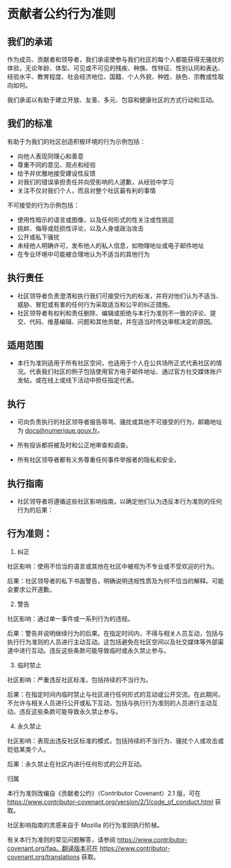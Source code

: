 # 贡献者公约行为准则
## 我们的承诺

作为成员、贡献者和领导者，我们承诺使参与我们社区的每个人都能获得无骚扰的体验，无论年龄、体型、可见或不可见的残疾、种族、性特征、性别认同和表达、经验水平、教育程度、社会经济地位、国籍、个人外貌、种姓、肤色、宗教或性取向如何。

我们承诺以有助于建立开放、友善、多元、包容和健康社区的方式行动和互动。

## 我们的标准

有助于为我们的社区创造积极环境的行为示例包括：

- 向他人表现同理心和善意
- 尊重不同的意见、观点和经验
- 给予并优雅地接受建设性反馈
- 对我们的错误承担责任并向受影响的人道歉，从经验中学习
- 关注不仅对我们个人，而且对整个社区最有利的事情

不可接受的行为示例包括：

- 使用性暗示的语言或图像，以及任何形式的性关注或性挑逗
- 挑衅、侮辱或贬损性评论，以及人身或政治攻击
- 公开或私下骚扰
- 未经他人明确许可，发布他人的私人信息，如物理地址或电子邮件地址
- 在专业环境中可能被合理地认为不适当的其他行为

## 执行责任

- 社区领导者负责澄清和执行我们可接受行为的标准，并将对他们认为不适当、威胁、冒犯或有害的任何行为采取适当和公平的纠正措施。
- 社区领导者有权利和责任删除、编辑或拒绝与本行为准则不一致的评论、提交、代码、维基编辑、问题和其他贡献，并在适当时传达审核决定的原因。

## 适用范围

- 本行为准则适用于所有社区空间，也适用于个人在公共场所正式代表社区的情况。代表我们社区的例子包括使用官方电子邮件地址、通过官方社交媒体账户发帖，或在线上或线下活动中担任指定代表。

## 执行

- 可向负责执行的社区领导者报告辱骂、骚扰或其他不可接受的行为，邮箱地址为 docs@numerique.gouv.fr。

- 所有投诉都将被及时和公正地审查和调查。

- 所有社区领导者都有义务尊重任何事件举报者的隐私和安全。

## 执行指南

- 社区领导者将遵循这些社区影响指南，以确定他们认为违反本行为准则的任何行为的后果：

## 行为准则：

1. 纠正

社区影响：使用不恰当的语言或其他在社区中被视为不专业或不受欢迎的行为。

后果：社区领导者的私下书面警告，明确说明违规性质及为何不恰当的解释。可能会要求公开道歉。

2. 警告

社区影响：通过单一事件或一系列行为的违规。

后果：警告并说明继续行为的后果。在指定时间内，不得与相关人员互动，包括与执行行为准则的人员进行主动互动。这包括避免在社区空间以及社交媒体等外部渠道中进行互动。违反这些条款可能导致临时或永久禁止参与。

3. 临时禁止

社区影响：严重违反社区标准，包括持续的不当行为。

后果：在指定时间内临时禁止与社区进行任何形式的互动或公开交流。在此期间，不允许与相关人员进行公开或私下互动，包括与执行行为准则的人员进行主动互动。违反这些条款可能导致永久禁止参与。

4. 永久禁止

社区影响：表现出违反社区标准的模式，包括持续的不当行为、骚扰个人或攻击或贬低某类个人。

后果：永久禁止在社区内进行任何形式的公开互动。

归属

本行为准则改编自《贡献者公约》（Contributor Covenant）2.1 版，可在 https://www.contributor-covenant.org/version/2/1/code_of_conduct.html 获取。

社区影响指南的灵感来自于 Mozilla 的行为准则执行阶梯。

有关本行为准则的常见问题解答，请参阅 https://www.contributor-covenant.org/faq。翻译版本可在 https://www.contributor-covenant.org/translations 获取。